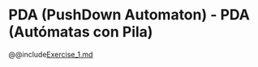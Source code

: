 # PDA (PushDown Automaton) - PDA (Autómatas con Pila)
@@include[Exercise_1.md](https://github.com/AdriCri22/Teoria-Computacion-TC-FIB/blob/main/PDA/01/README.md)
